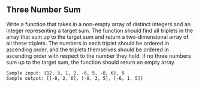 ## Three Number Sum

Write a function that takes in a non-empty array of distinct integers and an integer representing a target sum. The function should find all triplets in the array that sum up to the target sum and return a two-dimensional array of all these triplets. The numbers in each triplet should be ordered in ascending order, and the triplets themselves should be ordered in ascending order with respect to the number they hold. If no three numbers sum up to the target sum, the function should return an empty array.

```
Sample input: [12, 3, 1, 2, -6, 5, -8, 6], 0
Sample output: [[-8, 2, 6], [-8, 3, 5], [-6, 1, 5]]
```
